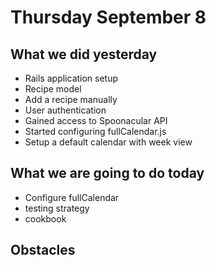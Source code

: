 # Thursday September 8

## What we did yesterday

* Rails application setup
* Recipe model
* Add a recipe manually
* User authentication
* Gained access to Spoonacular API
* Started configuring fullCalendar.js
* Setup a default calendar with week view

## What we are going to do today

* Configure fullCalendar
* testing strategy
* cookbook

## Obstacles
